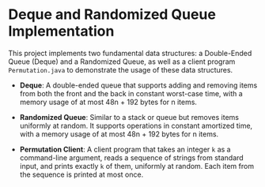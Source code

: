 # Deque and Randomized Queue Implementation

This project implements two fundamental data structures: a Double-Ended Queue (Deque) and a Randomized Queue, as well as a client program `Permutation.java` to demonstrate the usage of these data structures.


- **Deque**: A double-ended queue that supports adding and removing items from both the front and the back in constant worst-case time, with a memory usage of at most 48n + 192 bytes for n items.
  
- **Randomized Queue**: Similar to a stack or queue but removes items uniformly at random. It supports operations in constant amortized time, with a memory usage of at most 48n + 192 bytes for n items.

- **Permutation Client**: A client program that takes an integer `k` as a command-line argument, reads a sequence of strings from standard input, and prints exactly `k` of them, uniformly at random. Each item from the sequence is printed at most once.
